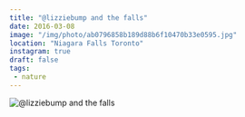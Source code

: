 ```yaml
---
title: "@lizziebump and the falls"
date: 2016-03-08
image: "/img/photo/ab0796858b189d88b6f10470b33e0595.jpg"
location: "Niagara Falls Toronto"
instagram: true
draft: false
tags:
 - nature
---
```


![@lizziebump and the falls](/img/photo/ab0796858b189d88b6f10470b33e0595.jpg)
